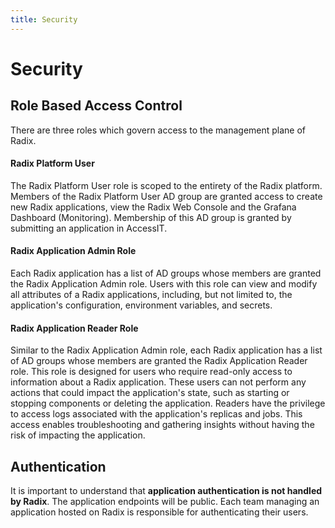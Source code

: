 ```yaml
---
title: Security
---
```


# Security

## Role Based Access Control
There are three roles which govern access to the management plane of Radix.

#### Radix Platform User
The Radix Platform User role is scoped to the entirety of the Radix platform. Members of the Radix Platform User AD 
group are granted access to create new Radix applications, view the Radix Web Console and the Grafana Dashboard (Monitoring). 
Membership of this AD group is granted by submitting an application in AccessIT.

#### Radix Application Admin Role
Each Radix application has a list of AD groups whose members are granted the Radix Application Admin role.
Users with this role can view and modify all attributes of a Radix applications, including, but not limited to, 
the application's configuration, environment variables, and secrets.

#### Radix Application Reader Role
Similar to the Radix Application Admin role, each Radix application has a list of AD groups whose members are granted the 
Radix Application Reader role. This role is designed for users who require read-only access to information about a Radix application. 
These users can not perform any actions that could impact the application's state, such as starting or stopping components or deleting the application.
Readers have the privilege to access logs associated with the application's replicas and jobs. This access enables troubleshooting and gathering insights without having the risk of impacting the application.

## Authentication

It is important to understand that **application authentication is not handled by Radix**. The application endpoints will be public. Each team managing an application hosted on Radix is responsible for authenticating their users.


